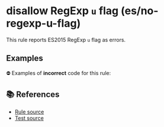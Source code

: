# disallow RegExp `u` flag (es/no-regexp-u-flag)

This rule reports ES2015 RegExp `u` flag as errors.

## Examples

⛔ Examples of **incorrect** code for this rule:

<eslint-playground type="bad" code="/*eslint es/no-regexp-u-flag: error */
const r1 = /[☀️☔]/u
" />

## 📚 References

- [Rule source](https://github.com/mysticatea/eslint-plugin-es/blob/v1.4.0/lib/rules/no-regexp-u-flag.js)
- [Test source](https://github.com/mysticatea/eslint-plugin-es/blob/v1.4.0/tests/lib/rules/no-regexp-u-flag.js)
